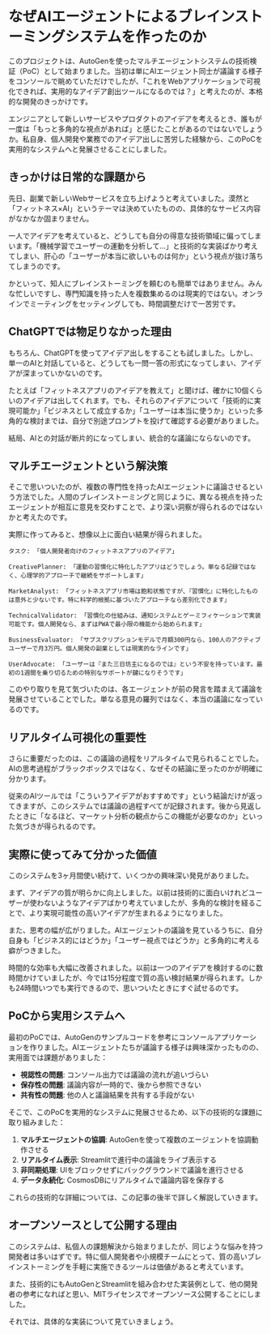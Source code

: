 # なぜAIエージェントによるブレインストーミングシステムを作ったのか

このプロジェクトは、AutoGenを使ったマルチエージェントシステムの技術検証（PoC）として始まりました。当初は単にAIエージェント同士が議論する様子をコンソールで眺めていただけでしたが、「これをWebアプリケーションで可視化できれば、実用的なアイデア創出ツールになるのでは？」と考えたのが、本格的な開発のきっかけです。

エンジニアとして新しいサービスやプロダクトのアイデアを考えるとき、誰もが一度は「もっと多角的な視点があれば」と感じたことがあるのではないでしょうか。私自身、個人開発や業務でのアイデア出しに苦労した経験から、このPoCを実用的なシステムへと発展させることにしました。

## きっかけは日常的な課題から

先日、副業で新しいWebサービスを立ち上げようと考えていました。漠然と「フィットネス×AI」というテーマは決めていたものの、具体的なサービス内容がなかなか固まりません。

一人でアイデアを考えていると、どうしても自分の得意な技術領域に偏ってしまいます。「機械学習でユーザーの運動を分析して...」と技術的な実装ばかり考えてしまい、肝心の「ユーザーが本当に欲しいものは何か」という視点が抜け落ちてしまうのです。

かといって、知人にブレインストーミングを頼むのも簡単ではありません。みんな忙しいですし、専門知識を持った人を複数集めるのは現実的ではない。オンラインでミーティングをセッティングしても、時間調整だけで一苦労です。

## ChatGPTでは物足りなかった理由

もちろん、ChatGPTを使ってアイデア出しをすることも試しました。しかし、単一のAIと対話していると、どうしても一問一答の形式になってしまい、アイデアが深まっていかないのです。

たとえば「フィットネスアプリのアイデアを教えて」と聞けば、確かに10個くらいのアイデアは出してくれます。でも、それらのアイデアについて「技術的に実現可能か」「ビジネスとして成立するか」「ユーザーは本当に使うか」といった多角的な検討までは、自分で別途プロンプトを投げて確認する必要がありました。

結局、AIとの対話が断片的になってしまい、統合的な議論にならないのです。

## マルチエージェントという解決策

そこで思いついたのが、複数の専門性を持ったAIエージェントに議論させるという方法でした。人間のブレインストーミングと同じように、異なる視点を持ったエージェントが相互に意見を交わすことで、より深い洞察が得られるのではないかと考えたのです。

実際に作ってみると、想像以上に面白い結果が得られました。

```
タスク: 「個人開発者向けのフィットネスアプリのアイデア」

CreativePlanner: 「運動の習慣化に特化したアプリはどうでしょう。単なる記録ではなく、心理学的アプローチで継続をサポートします」

MarketAnalyst: 「フィットネスアプリ市場は飽和状態ですが、『習慣化』に特化したものは意外と少ないです。特に科学的根拠に基づいたアプローチなら差別化できます」

TechnicalValidator: 「習慣化の仕組みは、通知システムとゲーミフィケーションで実装可能です。個人開発なら、まずはPWAで最小限の機能から始められます」

BusinessEvaluator: 「サブスクリプションモデルで月額300円なら、100人のアクティブユーザーで月3万円。個人開発の副業としては現実的なラインです」

UserAdvocate: 「ユーザーは『また三日坊主になるのでは』という不安を持っています。最初の1週間を乗り切るための特別なサポートが鍵になりそうです」
```

このやり取りを見て気づいたのは、各エージェントが前の発言を踏まえて議論を発展させていることでした。単なる意見の羅列ではなく、本当の議論になっているのです。

## リアルタイム可視化の重要性

さらに重要だったのは、この議論の過程をリアルタイムで見られることでした。AIの思考過程がブラックボックスではなく、なぜその結論に至ったのかが明確に分かります。

従来のAIツールでは「こういうアイデアがおすすめです」という結論だけが返ってきますが、このシステムでは議論の過程すべてが記録されます。後から見返したときに「なるほど、マーケット分析の観点からこの機能が必要なのか」といった気づきが得られるのです。

## 実際に使ってみて分かった価値

このシステムを3ヶ月間使い続けて、いくつかの興味深い発見がありました。

まず、アイデアの質が明らかに向上しました。以前は技術的に面白いけれどユーザーが使わないようなアイデアばかり考えていましたが、多角的な検討を経ることで、より実現可能性の高いアイデアが生まれるようになりました。

また、思考の幅が広がりました。AIエージェントの議論を見ているうちに、自分自身も「ビジネス的にはどうか」「ユーザー視点ではどうか」と多角的に考える癖がつきました。

時間的な効率も大幅に改善されました。以前は一つのアイデアを検討するのに数時間かけていましたが、今では15分程度で質の高い検討結果が得られます。しかも24時間いつでも実行できるので、思いついたときにすぐ試せるのです。

## PoCから実用システムへ

最初のPoCでは、AutoGenのサンプルコードを参考にコンソールアプリケーションを作りました。AIエージェントたちが議論する様子は興味深かったものの、実用面では課題がありました：

- **視認性の問題**: コンソール出力では議論の流れが追いづらい
- **保存性の問題**: 議論内容が一時的で、後から参照できない
- **共有性の問題**: 他の人と議論結果を共有する手段がない

そこで、このPoCを実用的なシステムに発展させるため、以下の技術的な課題に取り組みました：

1. **マルチエージェントの協調**: AutoGenを使って複数のエージェントを協調動作させる
2. **リアルタイム表示**: Streamlitで進行中の議論をライブ表示する
3. **非同期処理**: UIをブロックせずにバックグラウンドで議論を進行させる
4. **データ永続化**: CosmosDBにリアルタイムで議論内容を保存する

これらの技術的な詳細については、この記事の後半で詳しく解説していきます。

## オープンソースとして公開する理由

このシステムは、私個人の課題解決から始まりましたが、同じような悩みを持つ開発者は多いはずです。特に個人開発者や小規模チームにとって、質の高いブレインストーミングを手軽に実施できるツールは価値があると考えています。

また、技術的にもAutoGenとStreamlitを組み合わせた実装例として、他の開発者の参考になればと思い、MITライセンスでオープンソース公開することにしました。

それでは、具体的な実装について見ていきましょう。